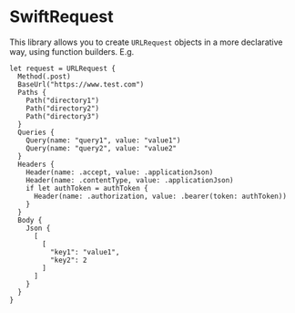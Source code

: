 # SwiftRequest

This library allows you to create `URLRequest` objects in a more declarative way, using function builders. E.g.
```
let request = URLRequest {
  Method(.post)
  BaseUrl("https://www.test.com")
  Paths {
    Path("directory1")
    Path("directory2")
    Path("directory3")
  }
  Queries {
    Query(name: "query1", value: "value1")
    Query(name: "query2", value: "value2"
  }
  Headers {
    Header(name: .accept, value: .applicationJson)
    Header(name: .contentType, value: .applicationJson)
    if let authToken = authToken {
      Header(name: .authorization, value: .bearer(token: authToken))
    }
  }
  Body {
    Json {
      [
        [
          "key1": "value1",
          "key2": 2
        ]
      ]
    }
  }
}
```
